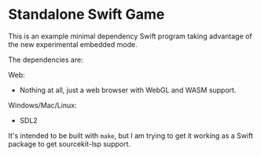 # Standalone Swift Game

This is an example minimal dependency Swift program taking advantage of the new
experimental embedded mode.

The dependencies are:

Web:
- Nothing at all, just a web browser with WebGL and WASM support.

Windows/Mac/Linux:
- SDL2

It's intended to be built with `make`, but I am trying to get it working
as a Swift package to get sourcekit-lsp support.
